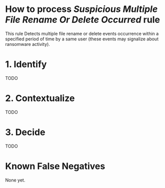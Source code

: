 # How to process *Suspicious Multiple File Rename Or Delete Occurred* rule
This rule Detects multiple file rename or delete events occurrence within a specified period of time by a same user (these events may signalize about ransomware activity).

# 1. Identify
TODO

# 2. Contextualize
TODO

# 3. Decide
TODO

# Known False Negatives
None yet.
